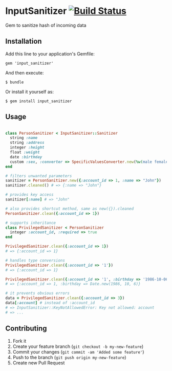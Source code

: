 # InputSanitizer [![Build Status](https://secure.travis-ci.org/futuresimple/input_sanitizer.png?branch=master)](http://travis-ci.org/futuresimple/input_sanitizer)

Gem to sanitize hash of incoming data

## Installation

Add this line to your application's Gemfile:

    gem 'input_sanitizer'

And then execute:

    $ bundle

Or install it yourself as:

    $ gem install input_sanitizer

## Usage

```ruby

class PersonSanitizer < InputSanitizer::Sanitizer
  string :name
  string :address
  integer :height
  float :weight
  date :birthday
  custom :sex, :converter => SpecificValuesConverter.new(%w(male female other))
end

# filters unwanted parameters
sanitizer = PersonSanitizer.new({:account_id => 1, :name => "John"})
sanitizer.cleaned() # => {:name => "John"}

# provides key access
sanitizer[:name] # => "John"

# also provides shortcut method, same as new({}).cleaned
PersonSanitizer.clean({:account_id => 1})

# supports inheritance
class PrivilegedSanitizer < PersonSanitizer
  integer :account_id, :required => true
end

PrivilegedSanitizer.clean({:account_id => 1})
# => {:account_id => 1}

# handles type conversions
PrivilegedSanitizer.clean({:account_id => '1'})
# => {:account_id => 1}

PrivilegedSanitizer.clean({:account_id => '1', :birthday => '1986-10-06'})
# => {:account_id => 1, :birthday => Date.new(1986, 10, 6)}

# it prevents obvious errors
data = PrivilegedSanitizer.clean({:account_id => 3})
data[:account] # instead of :account_id
# => InputSanitizer::KeyNotAllowedError: Key not allowed: account
# => ...
```


## Contributing

1. Fork it
2. Create your feature branch (`git checkout -b my-new-feature`)
3. Commit your changes (`git commit -am 'Added some feature'`)
4. Push to the branch (`git push origin my-new-feature`)
5. Create new Pull Request
